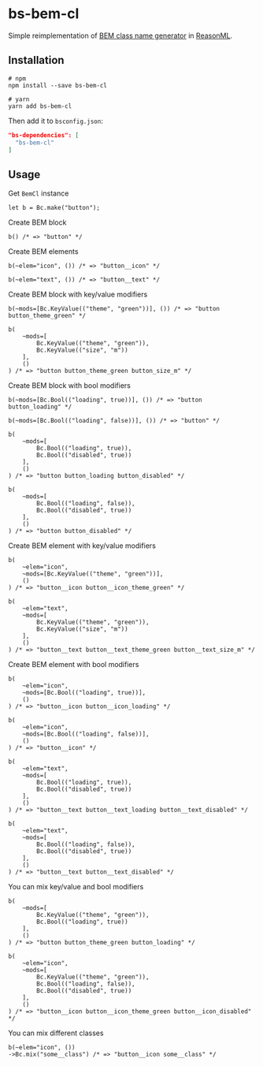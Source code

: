 # bs-bem-cl

Simple reimplementation of [BEM class name generator](https://github.com/znamilya/bem-cl) in [ReasonML](https://reasonml.github.io).

## Installation

```shell
# npm
npm install --save bs-bem-cl

# yarn
yarn add bs-bem-cl
```

Then add it to `bsconfig.json`:

```json
"bs-dependencies": [
  "bs-bem-cl"
]
```

## Usage

Get `BemCl` instance

```reason
let b = Bc.make("button");
```

Create BEM block

```reason
b() /* => "button" */
```

Create BEM elements

```reason
b(~elem="icon", ()) /* => "button__icon" */

b(~elem="text", ()) /* => "button__text" */
```

Create BEM block with key/value modifiers

```reason
b(~mods=[Bc.KeyValue(("theme", "green"))], ()) /* => "button button_theme_green" */

b(
    ~mods=[
        Bc.KeyValue(("theme", "green")),
        Bc.KeyValue(("size", "m"))
    ],
    ()
) /* => "button button_theme_green button_size_m" */
```

Create BEM block with bool modifiers

```reason
b(~mods=[Bc.Bool(("loading", true))], ()) /* => "button button_loading" */

b(~mods=[Bc.Bool(("loading", false))], ()) /* => "button" */

b(
    ~mods=[
        Bc.Bool(("loading", true)),
        Bc.Bool(("disabled", true))
    ],
    ()
) /* => "button button_loading button_disabled" */

b(
    ~mods=[
        Bc.Bool(("loading", false)),
        Bc.Bool(("disabled", true))
    ],
    ()
) /* => "button button_disabled" */
```

Create BEM element with key/value modifiers

```reason
b(
    ~elem="icon",
    ~mods=[Bc.KeyValue(("theme", "green"))],
    ()
) /* => "button__icon button__icon_theme_green" */

b(
    ~elem="text",
    ~mods=[
        Bc.KeyValue(("theme", "green")),
        Bc.KeyValue(("size", "m"))
    ],
    ()
) /* => "button__text button__text_theme_green button__text_size_m" */
```

Create BEM element with bool modifiers

```reason
b(
    ~elem="icon",
    ~mods=[Bc.Bool(("loading", true))],
    ()
) /* => "button__icon button__icon_loading" */

b(
    ~elem="icon",
    ~mods=[Bc.Bool(("loading", false))],
    ()
) /* => "button__icon" */

b(
    ~elem="text",
    ~mods=[
        Bc.Bool(("loading", true)),
        Bc.Bool(("disabled", true))
    ],
    ()
) /* => "button__text button__text_loading button__text_disabled" */

b(
    ~elem="text",
    ~mods=[
        Bc.Bool(("loading", false)),
        Bc.Bool(("disabled", true))
    ],
    ()
) /* => "button__text button__text_disabled" */
```

You can mix key/value and bool modifiers

```reason
b(
    ~mods=[
        Bc.KeyValue(("theme", "green")),
        Bc.Bool(("loading", true))
    ],
    ()
) /* => "button button_theme_green button_loading" */

b(
    ~elem="icon",
    ~mods=[
        Bc.KeyValue(("theme", "green")),
        Bc.Bool(("loading", false)),
        Bc.Bool(("disabled", true))
    ],
    ()
) /* => "button__icon button__icon_theme_green button__icon_disabled" */
```

You can mix different classes

```reason
b(~elem="icon", ())
->Bc.mix("some__class") /* => "button__icon some__class" */
```
